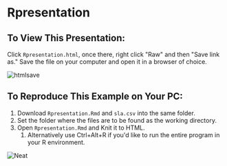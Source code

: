 # Rpresentation
## To View This Presentation:

Click `Rpresentation.html`, once there, right click "Raw" and then "Save link as." Save the file on your computer and open it in a browser of choice.

![htmlsave](https://user-images.githubusercontent.com/48805196/217977666-052de72e-2f53-430f-bc77-f84cc948e132.png)


## To Reproduce This Example on Your PC:

1. Download `Rpresentation.Rmd` and `sla.csv` into the same folder.
2. Set the folder where the files are to be found as the working directory.
3. Open `Rpresentation.Rmd` and Knit it to HTML.
    1. Alternatively use Ctrl+Alt+R if you'd like to run the entire program in your R environment.
 
![Neat](https://user-images.githubusercontent.com/48805196/217978562-c511d934-6fea-4402-8123-aa12aefa8434.png)
